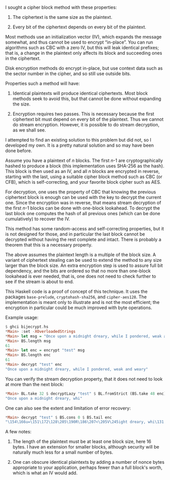 I sought a cipher block method with these properties:

1.  The ciphertext is the same size as the plaintext.

2.  Every bit of the ciphertext depends on every bit of the plaintext.

Most methods use an initialization vector (IV), which expands the
message somewhat, and thus cannot be used to encrypt “in-place”.
You can run algorithms such as CBC with a zero IV, but this will leak
identical prefixes; that is, a change in the plaintext only affects
its block and succeeding ones in the ciphertext.

Disk encryption methods do encrypt in-place, but use context data
such as the sector number in the cipher, and so still use outside bits.

Properties such a method will have:

1.  Identical plaintexts will produce identical ciphertexts.  Most block
methods seek to avoid this, but that cannot be done without expanding
the size.

2.  Encryption requires two passes.  This is necessary because the
first ciphertext bit must depend on every bit of the plaintext.
Thus we cannot do stream encryption.  However, it is possible to do
stream decryption, as we shall see.

I attempted to find an existing solution to this problem but did not,
so I developed my own.  It is a pretty natural solution and so may
have been done before.

Assume you have a plaintext of _n_ blocks.  The first _n_-1 are
cryptographically hashed to produce a block (this implementation
uses SHA-256 as the hash).  This block is then used as an IV, and
all _n_ blocks are encrypted in reverse, starting with the last,
using a suitable cipher block method such as CBC (or CFB), which is
self-correcting, and your favorite block cipher such as AES.

For decryption, one uses the property of CBC that knowing the previous
ciphertext block is enough can be used with the key to decrypt the
current one.  Since the encryption was in reverse, that means stream
decryption of the first _n_-1 blocks can be done with one-block
lookahead.  To decrypt the last block one computes the hash of all
previous ones (which can be done cumulatively) to recover the IV.

This method has some random-access and self-correcting properties,
but it is not designed for those, and in particular the last block
cannot be decrypted without having the rest complete and intact.
There is probably a theorem that this is a necessary property.

The above assumes the plaintext length is a multiple of the block size.
A variant of ciphertext stealing can be used to extend the method
to any size larger than the block size.  An extra encryption step is
used to assure full bit dependency, and the bits are ordered so that
no more than one-block lookahead is ever needed, that is, one does
not need to check further to see if the stream is about to end.

This Haskell code is a proof of concept of this technique.  It uses
the packages `base-prelude`, `cryptohash-sha256`, and `cipher-aes128`.
The implementation is meant only to illustrate and is not the most
efficient; the encryption in particular could be much improved with
byte operations.

Example usage:

```haskell
$ ghci bijecrypt.hs
*Main> :set -XOverloadedStrings
*Main> let msg = "Once upon a midnight dreary, while I pondered, weak and weary"
*Main> BS.length msg
61
*Main> let enc = encrypt "test" msg
*Main> BS.length enc
61
*Main> decrypt "test" enc
"Once upon a midnight dreary, while I pondered, weak and weary"
```

You can verify the stream decryption property, that it does not need
to look at more than the next block:

```haskell
*Main> BL.take 32 $ decryptLazy "test" $ BL.fromStrict (BS.take 48 enc) <> undefined
"Once upon a midnight dreary, whi"
```

One can also see the extent and limitation of error recovery:

```haskell
*Main> decrypt "test" $ BS.cons 0 $ BS.tail enc
"\154\166u=\151\172\128\205\190R\186\207<\205V\245ight dreary, whi\131.\238\176.X\236v\129\249q\217%-,\140eak and weary"
```

A few notes:

1.  The length of the plaintext must be at least one block size,
here 16 bytes.  I have an extension for smaller blocks, although
security will be naturally much less for a small number of bytes.

2.  One can obscure identical plaintexts by adding a number of nonce
bytes appropriate to your application, perhaps fewer than a full
block's worth, which is what an IV would add.


